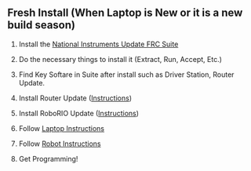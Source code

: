 ## Fresh Install (When Laptop is New or it is a new build season) ##

1. Install the [National Instruments Update FRC Suite](http://www.ni.com/download/first-robotics-software-2015/5112/en/)

2. Do the necessary things to install it (Extract, Run, Accept, Etc.)

3. Find Key Softare in Suite after install such as Driver Station, Router Update.

4. Install Router Update ([Instructions](https://wpilib.screenstepslive.com/s/4485/m/13503/l/144986-programming-your-radio-for-home-use))

5. Install RoboRIO Update ([Instructions](https://wpilib.screenstepslive.com/s/4485/m/13503/l/144984-imaging-your-roborio))

6. Follow [Laptop Instructions](https://github.com/bb20basketball/robotpy-how-to/blob/master/installation/laptop-install.md)

7. Follow [Robot Instructions](https://github.com/bb20basketball/robotpy-how-to/blob/master/installation/robot-install.md)

8. Get Programming!
